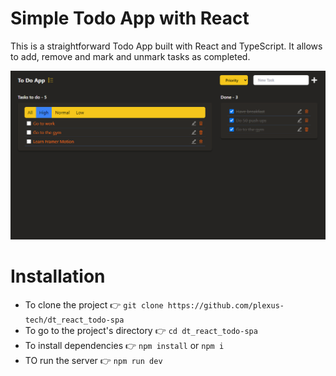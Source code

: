 # Simple Todo App with React

This is a straightforward Todo App built with React and TypeScript. It allows to add, remove and mark and unmark tasks as completed.

<img src="./public/todo-app.png" />

# Installation

- To clone the project 👉 `git clone https://github.com/plexus-tech/dt_react_todo-spa`
- To go to the project's directory 👉 `cd dt_react_todo-spa`
- To install dependencies 👉 `npm install` or `npm i`
- TO run the server 👉 `npm run dev`